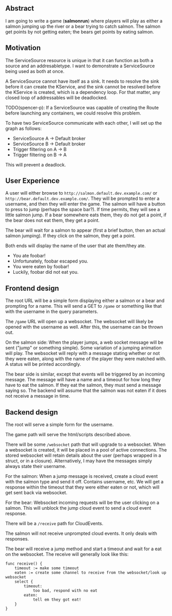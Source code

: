 ## Abstract

I am going to write a game (**salmonrun**) where players will play as either a
salmon jumping up the river or a bear trying to catch salmon. The salmon get
points by not getting eaten; the bears get points by eating salmon.

## Motivation

The ServiceSource resource is unique in that it can function as both a source
and an addresabletype. I want to demonstrate a ServiceSource being used as both
at once.

A ServiceSource cannot have itself as a sink. It needs to resolve the sink
before it can create the KService, and the sink cannot be resolved before the
KService is created, which is a dependency loop. For that matter, any closed
loop of addressables will be deadlocked.

TODO(spencer-p): If a ServiceSource was capable of creating the Route before
launching any containers, we could resolve this problem.

To have two ServiceSource communicate with each other, I will set up the graph
as follows:

 - ServiceSource A -> Default broker
 - ServiceSource B -> Default broker
 - Trigger filtering on A -> B
 - Trigger filtering on B -> A

This will prevent a deadlock.

## User Experience

A user will either browse to `http://salmon.default.dev.example.com/` or
`http://bear.default.dev.example.com/`. They will be prompted to enter a
username, and then they will enter the game. The salmon will have a button to
press to jump (perhaps the space bar?). If time permits, they will see a little
salmon jump. If a bear somewhere eats them, they do not get a point, if the bear
does not eat them, they get a point.

The bear will wait for a salmon to appear (first a brief button, then an actual
salmon jumping). If they click on the salmon, they get a point.

Both ends will display the name of the user that ate them/they ate.
 - You ate foobar!
 - Unfortunately, foobar escaped you.
 - You were eaten by foobar!
 - Luckily, foobar did not eat you.

## Frontend design

The root URL will be a simple form displaying either a salmon or a bear and
prompting for a name. This will send a GET to `/game` or something like that
with the username in the query parameters.

The `/game` URL will open up a websocket. The websocket will likely be opened
with the username as well. After this, the username can be thrown out.

On the salmon side: When the player jumps, a web socket message will be sent
("jump" or something simple). Some variation of a jumping animation will play.
The websocket will reply with a message stating whether or not they were eaten,
along with the name of the player they were matched with. A status will be
printed accordingly.

The bear side is similar, except that events will be triggered by an incoming
message. The message will have a name and a timeout for how long they have to
eat the salmon. If they eat the salmon, they must send a message saying so. The
backend will assume that the salmon was not eaten if it does not receive a
message in time.

## Backend design

The root will serve a simple form for the username.

The game path will serve the html/scripts described above.

There will be some `/websocket` path that will upgrade to a websocket. When a
websocket is created, it will be placed in a pool of active connections. The
stored websocket will retain details about the user (perhaps wrapped in a
struct, or in a closure). Alternatively, I may have the messages simply always
state their username.

For the salmon: When a jump message is received, create a cloud event with the
salmon type and send it off. Contains username, etc. We will get a response
within the timeout that they were either eaten or not, which will get sent back
via websocket.

For the bear: Websocket incoming requests will be the user clicking on a salmon.
This will unblock the jump cloud event to send a cloud event response.

There will be a `/receive` path for CloudEvents.

The salmon will not receive unprompted cloud events. It only deals with
responses.

The bear will receive a jump method and start a timeout and wait for a eat on
the websocket. The receive will generally look like this:
```
func receive() {
	timeout := make some timeout
	eaten := create some channel to receive from the websocket/look up websocket
	select {
		timeout:
			too bad, respond with no eat
		eaten:
			tell em they got eat!
	}
}
```

